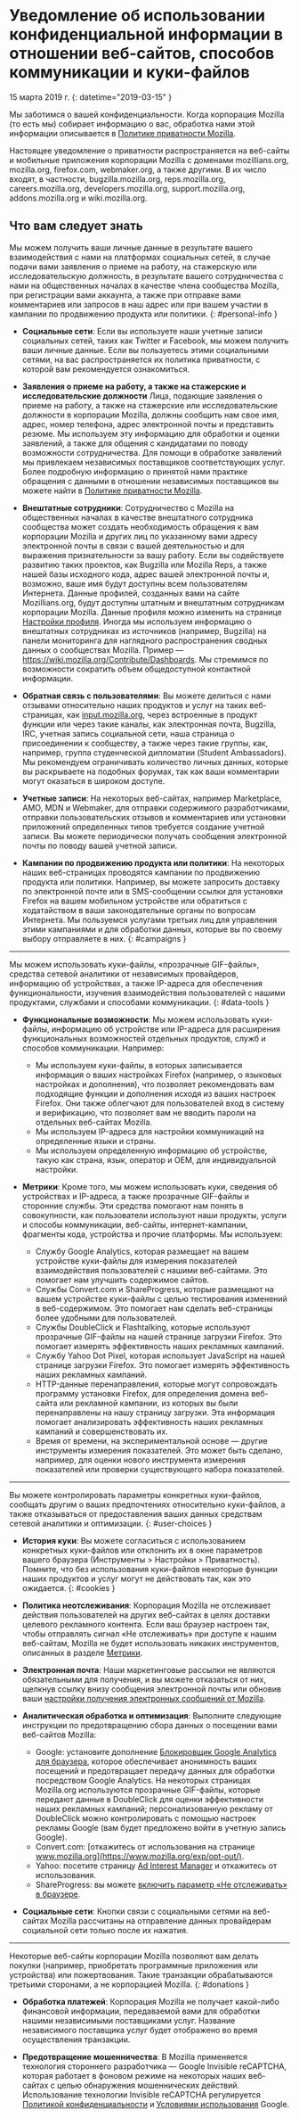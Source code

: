 # Уведомление об использовании конфиденциальной информации в отношении веб-сайтов, способов коммуникации и куки-файлов

15 марта 2019 г\.
{: datetime="2019-03-15" }

Мы заботимся о вашей конфиденциальности. Когда корпорация Mozilla (то есть мы) собирает  информацию о вас, обработка нами этой информации описывается в [Политике приватности Mozilla](https://www.mozilla.org/privacy/).

Настоящее уведомление о приватности распространяется на веб-сайты и мобильные приложения корпорации Mozilla с доменами mozillians.org, mozilla.org, firefox.com, webmaker.org, а также другими. В их число входят, в частности, bugzilla.mozilla.org, reps.mozilla.org, careers.mozilla.org, developers.mozilla.org, support.mozilla.org, addons.mozilla.org и wiki.mozilla.org.

## Что вам следует знать

Мы можем получить ваши личные данные в результате вашего взаимодействия с нами на платформах социальных сетей, в случае подачи вами заявления о приеме на работу, на стажерскую или исследовательскую должность, в результате вашего сотрудничества с нами на общественных началах в качестве члена сообщества Mozilla, при регистрации вами аккаунта, а также при отправке вами комментариев или запросов в наш адрес или при вашем участии в кампании по продвижению продукта или политики. 
{: #personal-info }

* **Социальные сети**: Если вы используете наши учетные записи социальных сетей, таких как Twitter и Facebook, мы можем получить ваши личные данные. Если вы пользуетесь этими социальными сетями, на вас распространяется их политика приватности, с которой вам рекомендуется ознакомиться.

* **Заявления о приеме на работу, а также на стажерские и исследовательские должности** Лица, подающие заявления о приеме на работу, а также на стажерские или исследовательские должности в корпорации Mozilla, должны сообщить нам свое имя, адрес, номер телефона, адрес электронной почты и представить резюме. Мы используем эту информацию для обработки и оценки заявлений, а также для общения с кандидатами по поводу возможности сотрудничества. Для помощи в обработке заявлений мы привлекаем независимых поставщиков соответствующих услуг. Более подробную информацию о принятой нами практике обращения с данными в отношении независимых поставщиков вы можете найти в  [Политике приватности Mozilla](https://www.mozilla.org/privacy/).

* **Внештатные сотрудники**: Сотрудничество с Mozilla на общественных началах в качестве внештатного сотрудника сообщества может создать необходимость обращения к вам корпорации Mozilla и других лиц по указанному вами адресу электронной почты в связи с вашей деятельностью и для выражения признательности за вашу работу. Если вы содействуете развитию таких проектов, как Bugzilla или Mozilla Reps, а также  нашей базы исходного кода, адрес вашей электронной почты и, возможно, ваше имя будут доступны всем пользователям Интернета. Данные профилей, созданных вами на сайте Mozillians.org, будут доступны штатным и внештатным сотрудникам корпорации Mozilla. Данные профиля можно изменить на странице [Настройки профиля](https://mozillians.org/user/edit). Иногда мы используем информацию о внештатных сотрудниках из источников (например, Bugzilla) на панели мониторинга для наглядного распространения сводных данных о сообществах Mozilla. Пример — <https://wiki.mozilla.org/Contribute/Dashboards>. Мы стремимся по возможности сократить объем общедоступной контактной информации.

* **Обратная связь с пользователями**: Вы можете делиться с нами отзывами относительно наших продуктов и услуг на таких веб-страницах, как [input.mozilla.org](https://input.mozilla.org/), через встроенные в продукт функции или через такие каналы, как электронная почта, Bugzilla, IRC, учетная запись социальной сети, наша страница о присоединении к сообществу, а также через такие группы, как, например, группа студенческой дипломатии (Student Ambassadors). Мы рекомендуем ограничивать количество личных данных, которые вы раскрываете на подобных форумах, так как ваши комментарии могут оказаться в широком доступе.

* **Учетные записи**: На некоторых веб-сайтах, например Marketplace, AMO, MDN и Webmaker, для отправки содержимого разработчиками, отправки пользовательских отзывов и комментариев или установки приложений определенных типов требуется создание учетной записи. Вы можете периодически получать сообщения электронной почты по поводу вашей учетной записи. 

* **Кампании по продвижению продукта или политики**: На некоторых наших веб-страницах проводятся кампании по продвижению продукта или политики. Например, вы можете запросить доставку по электронной почте или в SMS-сообщении ссылки для установки Firefox на вашем мобильном устройстве или обратиться с ходатайством в ваши законодательные органы по вопросам Интернета. Мы пользуемся услугами третьих лиц для управления этими кампаниями и для обработки данных, которые вы по своему выбору отправляете в них.
{: #campaigns }

---------------------------------------

Мы можем использовать куки-файлы, «прозрачные GIF-файлы», средства сетевой аналитики от независимых провайдеров, информацию об устройствах, а также IP-адреса для обеспечения функциональности, изучения взаимодействия пользователей с нашими продуктами, службами и способами коммуникации.
{: #data-tools }

* **Функциональные возможности**: Мы можем использовать куки-файлы, информацию об устройстве или IP-адреса для расширения функциональных возможностей отдельных продуктов, служб и способов коммуникации. Например:
    * Мы используем куки-файлы, в которых записывается информация о ваших настройках Firefox (например, о языковых настройках и дополнения), что позволяет рекомендовать вам подходящие функции и дополнения исходя из ваших настроек Firefox. Они также облегчают для пользователей вход в систему и верификацию, что позволяет вам не вводить пароли на отдельных веб-сайтах Mozilla.
    * Мы используем IP-адреса для настройки коммуникаций на определенные языки и страны.
    * Мы используем определенную информацию об устройстве, такую как страна, язык, оператор и OEM, для индивидуальной настройки.

* **Метрики**: Кроме того, мы можем использовать куки, сведения об устройствах и IP-адреса, а также прозрачные GIF-файлы и сторонние службы. Эти средства помогают нам понять в совокупности, как пользователи используют наши продукты, услуги и способы коммуникации, веб-сайты, интернет-кампании, фрагменты кода, устройства и прочие платформы. Мы используем:
    * Службу Google Analytics, которая размещает на вашем устройстве куки-файлы для измерения показателей взаимодействия пользователей с нашими веб-сайтами. Это помогает нам улучшить содержимое сайтов.
    * Службы Convert.com и ShareProgress, которые размещают на вашем устройстве куки-файлы с целью тестирования изменений в веб-содержимом. Это помогает нам сделать веб-страницы более удобными для пользователей.
    * Службы DoubleClick и Flashtalking, которые используют прозрачные GIF-файлы на нашей странице загрузки Firefox. Это помогает измерять эффективность наших рекламных кампаний.
    * Службу Yahoo Dot Pixel, которая использует JavaScript на нашей странице загрузки Firefox. Это помогает измерять эффективность наших рекламных кампаний. 
    * HTTP-данные перенаправления, которые могут сопровождать программу установки Firefox, для определения домена веб-сайта или рекламной кампании, из которых вы были перенаправлены на нашу страницу загрузки. Эта информация помогает анализировать эффективность наших рекламных кампаний и совершенствовать их.
    * Время от времени, на экспериментальной основе — другие инструменты измерения показателей. Это может быть сделано, например, для оценки нового инструмента измерения показателей или проверки существующего набора показателей.

---------------------------------------

Вы можете контролировать параметры конкретных куки-файлов, сообщать другим о ваших предпочтениях относительно куки-файлов, а также отказываться от предоставления ваших данных средствам сетевой аналитики и оптимизации. 
{: #user-choices }

* **История куки**: Вы можете согласиться с использованием конкретных куки-файлов или отклонить их в окне параметров вашего браузера (Инструменты > Настройки > Приватность). Помните, что без использования куки-файлов некоторые функции наших продуктов и услуг могут не действовать так, как это ожидается.
{: #cookies }

* **Политика неотслеживания**: Корпорация Mozilla не отслеживает действия пользователей на других веб-сайтах в целях доставки целевого рекламного контента. Если ваш браузер настроен так, чтобы отправлять сигнал «Не отслеживать» при доступе к нашим веб-сайтам, Mozilla не будет использовать никаких инструментов, описанных в разделе [Метрики](#data-tools).

* **Электронная почта**: Наши маркетинговые рассылки не являются обязательными для получения, и вы можете отказаться от них, щелкнув ссылку внизу сообщения электронной почты или обновив ваши [настройки получения электронных сообщений от Mozilla](https://www.mozilla.org/newsletter/recovery/).

* **Аналитическая обработка и оптимизация**: Выполните следующие инструкции по предотвращению сбора данных о посещении вами веб-сайтов Mozilla:
    *  Google: установите дополнение [Блокировщик Google Analytics для браузера](https://tools.google.com/dlpage/gaoptout), которое обеспечивает анонимность ваших посещений и предотвращает передачу данных для обработки посредством Google Analytics. На некоторых страницах Mozilla.org используются прозрачные GIF-файлы, которые передают данные в DoubleClick для оценки эффективности наших рекламных кампаний; персонализованную рекламу от DoubleClick можно контролировать с помощью настроек рекламы Google (вам будет предложено войти в учетную запись Google).
    *  Convert.com: [откажитесь от использования на странице www.mozilla.org](https://www.mozilla.org/exp/opt-out/).
    *  Yahoo: посетите страницу [Ad Interest Manager](https://aim.yahoo.com/aim/us/en/optout/) и откажитесь от использования.
    *  ShareProgress: вы можете [включить параметр «Не отслеживать» в браузере](https://support.mozilla.org/kb/how-do-i-turn-do-not-track-feature).

* **Социальные сети**: Кнопки связи с социальными сетями на веб-сайтах Mozilla рассчитаны на отправление данных провайдерам социальной сети только после их нажатия.

---------------------------------------

Некоторые веб-сайты корпорации Mozilla позволяют вам делать покупки (например, приобретать программные приложения или устройства) или пожертвования. Такие транзакции обрабатываются третьими сторонами, а не корпорацией Mozilla. 
{: #donations }

* **Обработка платежей**: Корпорация Mozilla не получает какой-либо финансовой информации, передаваемой вами для обработки нашими независимыми поставщиками услуг. Название независимого поставщика услуг будет отображено во время осуществления транзакции.

* **Предотвращение мошенничества**: В Mozilla применяется технология стороннего разработчика — Google Invisible reCAPTCHA, которая работает в фоновом режиме на некоторых наших веб-сайтах с целью обнаружения мошеннических действий. Использование технологии Invisible reCAPTCHA регулируется [Политикой конфиденциальности](https://www.google.com/intl/en/policies/privacy/) и [Условиями использования](https://www.google.com/intl/en/policies/terms/) Google.
